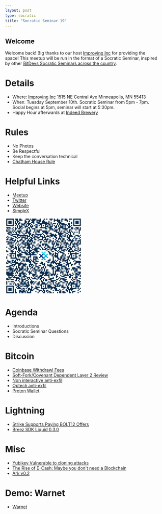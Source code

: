 ```yaml
---
layout: post
type: socratic
title: "Socratic Seminar 19"
---
```


## Welcome

Welcome back! Big thanks to our host [Improving Inc](https://improving.com/) for providing the space!
This meetup will be run in the format of a Socratic Seminar, inspired by other [BitDevs Socratic Seminars across the country](https://bitdevs.org/cities).

# Details
 - Where: [Improving Inc](https://www.google.com/maps/place/1515+NE+Central+Ave,+Minneapolis,+MN+55413/@45.0037797,-93.2469316,17z/data=!4m6!3m5!1s0x52b32d965c06ad57:0x277e62e6c3015129!8m2!3d45.0039428!4d-93.2456978!16s%2Fg%2F11bw3z3dw6) 1515 NE Central Ave Minneapolis, MN 55413
 - When: Tuesday September 10th. Socratic Seminar from 5pm - 7pm. Social begins at 5pm, seminar will start at 5:30pm. 
 - Happy Hour afterwards at [Indeed Brewery](https://www.indeedbrewing.com/)

# Rules
 - No Photos
 - Be Respectful
 - Keep the conversation technical
 - [Chatham House Rule](https://www.facilitator.school/blog/chatham-house-rule)

# Helpful Links
 - [Meetup](https://www.meetup.com/minneapolis-bitcoin-developers/events/301716011)
 - [Twitter](https://twitter.com/BitcoinersMPLS)
 - [Website](https://bitdevsmpls.org)
 - [SimpleX](https://simplex.chat/contact#/?v=1-2&smp=smp%3A%2F%2FenEkec4hlR3UtKx2NMpOUK_K4ZuDxjWBO1d9Y4YXVaA%3D%40smp14.simplex.im%2F2yDM8Eh4B5js6FLUOsANpVYwUt79Q_TO%23%2F%3Fv%3D1-2%26dh%3DMCowBQYDK2VuAyEAqaz4Ij9Xxn3ziHXN9DhPBdbTgYc-XjGpKcr-oDBL-hc%253D%26srv%3Daspkyu2sopsnizbyfabtsicikr2s4r3ti35jogbcekhm3fsoeyjvgrid.onion&data=%7B%22type%22%3A%22group%22%2C%22groupLinkId%22%3A%22I3WA2zuDa5OOHwDT6m0G8Q%3D%3D%22%7D)


<img src="../simplex.jpeg" width="250" height="250" />

# Agenda
 - Introductions
 - Socratic Seminar Questions
 - Discussion

# Bitcoin
- [Coinbase Withdrawl Fees](https://blog.lopp.net/problems-with-coinbase-withdrawal-fees/)
- [Soft-Fork/Covenant Dependent Layer 2 Review](https://petertodd.org/2024/covenant-dependent-layer-2-review)
- [Non interactive anti-exfil](https://delvingbitcoin.org/t/non-interactive-anti-exfil-airgap-compatible/1081)
- [Optech anti-exfil](https://bitcoinops.org/en/newsletters/2024/08/23/)
- [Proton Wallet](https://proton.me/blog/proton-wallet-launch)

# Lightning
- [Strike Supports Paying BOLT12 Offers](https://strike.me/blog/bolt12-offers/)
- [Breez SDK Liquid 0.3.0](https://github.com/breez/breez-sdk-liquid/releases/tag/0.3.0)

# Misc
- [Yubikey Vulnerable to cloning attacks](https://arstechnica.com/security/2024/09/yubikeys-are-vulnerable-to-cloning-attacks-thanks-to-newly-discovered-side-channel/)
- [The Rise of E-Cash: Maybe you don't need a Blockchain](https://blog.nicolas-dorier.com/posts/cashu/)
- [Ark v0.2](https://arkdev.info/blog/ark-release-v0.2/)

# Demo: Warnet
 - [Warnet](https://warnet.dev/)
